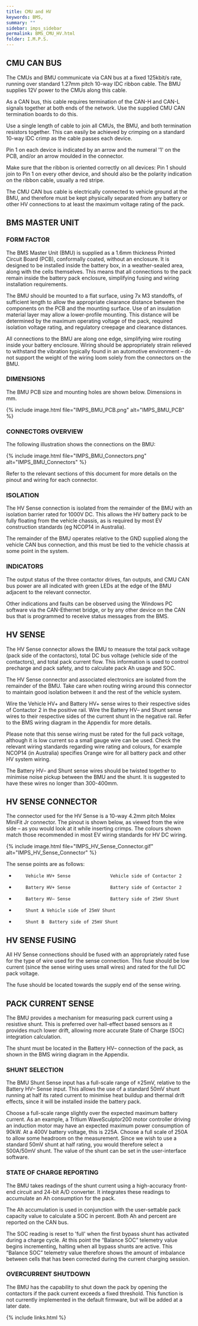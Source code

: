 ```yaml
---
title: CMU and HV
keywords: BMS, 
summary: ""
sidebar: imps_sidebar
permalink: BMS_CMU_HV.html
folder: I.M.P.S.
---
```


## CMU CAN BUS
The CMUs and BMU communicate via CAN bus at a fixed 125kbit/s rate, running over standard 1.27mm pitch 10-way IDC ribbon cable.  The BMU supplies 12V power to the CMUs along this cable.

As a CAN bus, this cable requires termination of the CAN-H and CAN-L signals together at both ends of the network.  Use the supplied CMU CAN termination boards to do this.

Use a single length of cable to join all CMUs, the BMU, and both termination resistors together.  This can easily be achieved by crimping on a standard 10-way IDC crimp as the cable passes each device. 

Pin 1 on each device is indicated by an arrow and the numeral '1' on the PCB, and/or an arrow moulded in the connector.

Make sure that the ribbon is oriented correctly on all devices:  Pin 1 should join to Pin 1 on every other device, and should also be the polarity indication on the ribbon cable, usually a red stripe.

The CMU CAN bus cable is electrically connected to vehicle ground at the BMU, and therefore must be kept physically separated from any battery or other HV connections to at least the maximum voltage rating of the pack.


## BMS MASTER UNIT
### FORM FACTOR
The BMS Master Unit (BMU) is supplied as a 1.6mm thickness Printed Circuit Board (PCB), conformally coated,  without an enclosure.  It is designed to be installed inside the battery box, in a weather-sealed area, along with the cells themselves.  This means that all connections to the pack remain inside the battery pack enclosure, simplifying fusing and wiring installation requirements. 

The BMU should be mounted to a flat surface, using 7x M3 standoffs, of sufficient length to allow the appropriate clearance distance between the components on the PCB and the mounting surface.  Use of an insulation material layer may allow a lower-profile mounting.  This distance will be determined by the maximum operating voltage of the pack, required isolation voltage rating, and regulatory creepage and clearance distances. 

All connections to the BMU are along one edge, simplifying wire routing inside your battery enclosure.  Wiring should be appropriately strain relieved to withstand the vibration typically found in an automotive environment – do not support the weight of the wiring loom solely from the connectors on the BMU.

### DIMENSIONS
The BMU PCB size and mounting holes are shown below.  Dimensions in mm.

{% include image.html file="IMPS_BMU_PCB.png" alt="IMPS_BMU_PCB" %}

### CONNECTORS OVERVIEW
The following illustration shows the connections on the BMU:

{% include image.html file="IMPS_BMU_Connectors.png" alt="IMPS_BMU_Connectors" %}

Refer to the relevant sections of this document for more details on the pinout and wiring for each connector.

### ISOLATION
The HV Sense connection is isolated from the remainder of the BMU with an isolation barrier rated for 1000V DC.  This allows the HV battery pack to be fully floating from the vehicle chassis, as is required by most EV construction standards (eg NCOP14 in Australia).

The remainder of the BMU operates relative to the GND supplied along the vehicle CAN bus connection, and this must be tied to the vehicle chassis at some point in the system.

### INDICATORS
The output status of the three contactor drives, fan outputs, and CMU CAN bus power are all indicated with green LEDs at the edge of the BMU adjacent to the relevant connector.  

Other indications and faults can be observed using the Windows PC software via the CAN-Ethernet bridge, or by any other device on the CAN bus that is programmed to receive status messages from the BMS.

## HV SENSE
The HV Sense connector allows the BMU to measure the total pack voltage (pack side of the contactors), total DC bus voltage (vehicle side of the contactors), and total pack current flow.  This information is used to control precharge and pack safety, and to calculate pack Ah usage and SOC.

The HV Sense connector and associated electronics are isolated from the remainder of the BMU.  Take care when routing wiring around this connector to maintain good isolation between it and the rest of the vehicle system.

Wire the Vehicle HV+ and Battery HV+ sense wires to their respective sides of Contactor 2 in the positive rail.  Wire the Battery HV– and Shunt sense wires to their respective sides of the current shunt in the negative rail.  Refer to the BMS wiring diagram in the Appendix for more details. 

Please note that this sense wiring must be rated for the full pack voltage, although it is low current so a small gauge wire can be used.  Check the relevant wiring standards regarding wire rating and colours, for example NCOP14 (in Australia) specifies Orange wire for all battery pack and other HV system wiring.

The Battery HV– and Shunt sense wires should be twisted together to minimise noise pickup between the BMU and the shunt.  It is suggested to have these wires no longer than 300-400mm.

## HV SENSE CONNECTOR
The connector used for the HV Sense is a 10-way 4.2mm pitch Molex MiniFit Jr connector.  The pinout is shown below, as viewed from the wire side – as you would look at it while inserting crimps.  The colours shown match those recommended in most EV wiring standards for HV DC wiring.

{% include image.html file="IMPS_HV_Sense_Connector.gif" alt="IMPS_HV_Sense_Connector" %}


The sense points are as follows:
*         Vehicle HV+ Sense               Vehicle side of Contactor 2

*         Battery HV+ Sense               Battery side of Contactor 2

*         Battery HV– Sense               Battery side of 25mV Shunt

*         Shunt A Vehicle side of 25mV Shunt

*         Shunt B  Battery side of 25mV Shunt

## HV SENSE FUSING
All HV Sense connections should be fused with an appropriately rated fuse for the type of wire used for the sense connection.  This fuse should be low current (since the sense wiring uses small wires) and rated for the full DC pack voltage.

The fuse should be located towards the supply end of the sense wiring.

## PACK CURRENT SENSE
The BMU provides a mechanism for measuring pack current using a resistive shunt.  This is preferred over hall-effect based sensors as it provides much lower drift, allowing more accurate State of Charge (SOC) integration calculation. 

The shunt must be located in the Battery HV– connection of the pack, as shown in the BMS wiring diagram in the Appendix. 

### SHUNT SELECTION
The BMU Shunt Sense input has a full-scale range of ±25mV, relative to the Battery HV– Sense input.  This allows the use of a standard 50mV shunt running at half its rated current to minimise heat buildup and thermal drift effects, since it will be installed inside the battery pack. 

Choose a full-scale range slightly over the expected maximum battery current. As an example, a Tritium WaveSculptor200 motor controller driving an induction motor may have an expected maximum power consumption of 90kW.  At a 400V battery voltage, this is 225A.  Choose a full scale of 250A to allow some headroom on the measurement.  Since we wish to use a standard 50mV shunt at half rating, you would therefore select a 500A/50mV shunt. The value of the shunt can be set in the user-interface software.

### STATE OF CHARGE REPORTING
The BMU takes readings of the shunt current using a high-accuracy front-end circuit and 24-bit A/D converter.  It integrates these readings to accumulate an Ah consumption for the pack. 

The Ah accumulation is used in conjunction with the user-settable pack capacity value to calculate a SOC in percent.  Both Ah and percent are reported on the CAN bus.

The SOC reading is reset to 'full' when the first bypass shunt has activated during a charge cycle.  At this point the “Balance SOC” telemetry value begins incrementing, halting when all bypass shunts are active.  This “Balance SOC” telemetry value therefore shows the amount of imbalance between cells that has been corrected during the current charging session.

### OVERCURRENT SHUTDOWN
The BMU has the capability to shut down the pack by opening the contactors if the pack current exceeds a fixed threshold.  This function is not currently implemented in the default firmware, but will be added at a later date.

{% include links.html %}
